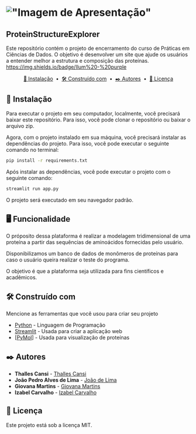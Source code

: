 # !["Imagem de Apresentação"](images/Banco%20de%20dados%20-%20Aminoácidos.gif)

## ProteinStructureExplorer

Este repositório contém o projeto de encerramento do curso de Práticas em Ciências de Dados. O objetivo é desenvolver um site que ajude os usuários a entender melhor a estrutura e composição das proteínas.
https://img.shields.io/badge/Ilum%20-%20purple


<p align="center">
  <a href="[#🔧 Instalação]">🔧 Instalação</a> &nbsp;&bull;&nbsp;
  <a href="[#🛠️ Construído com]">🛠️ Construído com</a> &nbsp;&bull;&nbsp;
  <a href="[#✒️ Autores]">✒️ Autores</a> &nbsp;&bull;&nbsp;
  <a href="[#📄 Licença]">📄 Licença</a>
</p>

## 🔧 Instalação

Para executar o projeto em seu computador, localmente, você precisará baixar este repositório. Para isso, você pode clonar o repositório ou baixar o arquivo zip.

Agora, com o projeto instalado em sua máquina, você precisará instalar as dependências do projeto. Para isso, você pode executar o seguinte comando no terminal:

```bash
pip install -r requirements.txt
```

Após instalar as dependências, você pode executar o projeto com o seguinte comando:

```bash
streamlit run app.py
```

O projeto será executado em seu navegador padrão.

## 🖥️ Funcionalidade
O próposito dessa plataforma é realizar a modelagem tridimensional de uma proteína a partir das sequências de aminoácidos fornecidas pelo usuário.

Disponibilizamos um banco de dados de monômeros de proteínas para caso o usuário queira realizar o teste do programa. 

O objetivo é que a plataforma seja utilizada para fins científicos e acadêmicos. 


## 🛠️ Construído com

Mencione as ferramentas que você usou para criar seu projeto

-   [Python](https://python.org) - Linguagem de Programação
-   [Streamlit](https://streamlit.io) - Usada para criar a aplicação web
-   [[PyMol](https://www.pymol.org/)] - Usada para visualização de proteínas

## ✒️ Autores

-   **Thalles Cansi** - [Thalles Cansi](https://github.com/ThallesCansi)
-   **João Pedro Alves de Lima** - [João de Lima](https://github.com/SpiderUntidy/)
-   **Giovana Martins** - [Giovana Martins](https://github.com/giovana2005)
-   **Izabel Carvalho** - [Izabel Carvalho](https://github.com/IzabelCarvalho)

## 📄 Licença

Este projeto está sob a licença MIT.
